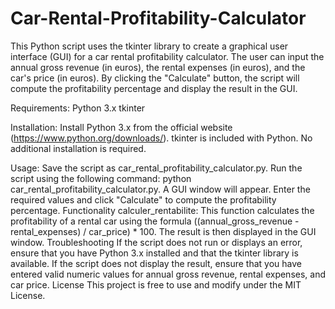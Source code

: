 # Car-Rental-Profitability-Calculator
This Python script uses the tkinter library to create a graphical user interface (GUI) for a car rental profitability calculator. 
The user can input the annual gross revenue (in euros), the rental expenses (in euros), and the car's price (in euros). By clicking the "Calculate" button, 
the script will compute the profitability percentage and display the result in the GUI.

Requirements:
Python 3.x
tkinter

Installation:
Install Python 3.x from the official website (https://www.python.org/downloads/).
tkinter is included with Python. No additional installation is required.

Usage:
Save the script as car_rental_profitability_calculator.py.
Run the script using the following command: python car_rental_profitability_calculator.py.
A GUI window will appear. Enter the required values and click "Calculate" to compute the profitability percentage.
Functionality
calculer_rentabilite: This function calculates the profitability of a rental car using the formula ((annual_gross_revenue - rental_expenses) / car_price) * 100. The result is then displayed in the GUI window.
Troubleshooting
If the script does not run or displays an error, ensure that you have Python 3.x installed and that the tkinter library is available.
If the script does not display the result, ensure that you have entered valid numeric values for annual gross revenue, rental expenses, and car price.
License
This project is free to use and modify under the MIT License.
